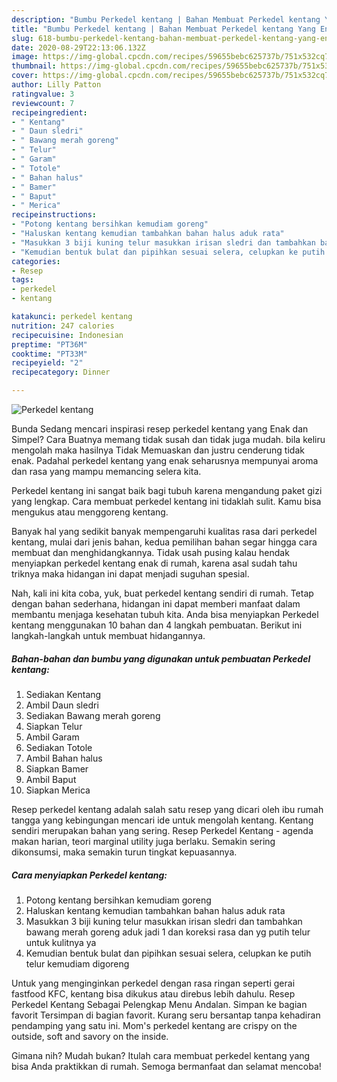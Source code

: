 ```yaml
---
description: "Bumbu Perkedel kentang | Bahan Membuat Perkedel kentang Yang Enak Dan Lezat"
title: "Bumbu Perkedel kentang | Bahan Membuat Perkedel kentang Yang Enak Dan Lezat"
slug: 618-bumbu-perkedel-kentang-bahan-membuat-perkedel-kentang-yang-enak-dan-lezat
date: 2020-08-29T22:13:06.132Z
image: https://img-global.cpcdn.com/recipes/59655bebc625737b/751x532cq70/perkedel-kentang-foto-resep-utama.jpg
thumbnail: https://img-global.cpcdn.com/recipes/59655bebc625737b/751x532cq70/perkedel-kentang-foto-resep-utama.jpg
cover: https://img-global.cpcdn.com/recipes/59655bebc625737b/751x532cq70/perkedel-kentang-foto-resep-utama.jpg
author: Lilly Patton
ratingvalue: 3
reviewcount: 7
recipeingredient:
- " Kentang"
- " Daun sledri"
- " Bawang merah goreng"
- " Telur"
- " Garam"
- " Totole"
- " Bahan halus"
- " Bamer"
- " Baput"
- " Merica"
recipeinstructions:
- "Potong kentang bersihkan kemudiam goreng"
- "Haluskan kentang kemudian tambahkan bahan halus aduk rata"
- "Masukkan 3 biji kuning telur masukkan irisan sledri dan tambahkan bawang merah goreng aduk jadi 1 dan koreksi rasa dan yg putih telur untuk kulitnya ya"
- "Kemudian bentuk bulat dan pipihkan sesuai selera, celupkan ke putih telur kemudiam digoreng"
categories:
- Resep
tags:
- perkedel
- kentang

katakunci: perkedel kentang 
nutrition: 247 calories
recipecuisine: Indonesian
preptime: "PT36M"
cooktime: "PT33M"
recipeyield: "2"
recipecategory: Dinner

---
```



![Perkedel kentang](https://img-global.cpcdn.com/recipes/59655bebc625737b/751x532cq70/perkedel-kentang-foto-resep-utama.jpg)

Bunda Sedang mencari inspirasi resep perkedel kentang yang Enak dan Simpel? Cara Buatnya memang tidak susah dan tidak juga mudah. bila keliru mengolah maka hasilnya Tidak Memuaskan dan justru cenderung tidak enak. Padahal perkedel kentang yang enak seharusnya mempunyai aroma dan rasa yang mampu memancing selera kita.

Perkedel kentang ini sangat baik bagi tubuh karena mengandung paket gizi yang lengkap. Cara membuat perkedel kentang ini tidaklah sulit. Kamu bisa mengukus atau menggoreng kentang.

Banyak hal yang sedikit banyak mempengaruhi kualitas rasa dari perkedel kentang, mulai dari jenis bahan, kedua pemilihan bahan segar hingga cara membuat dan menghidangkannya. Tidak usah pusing kalau hendak menyiapkan perkedel kentang enak di rumah, karena asal sudah tahu triknya maka hidangan ini dapat menjadi suguhan spesial.


Nah, kali ini kita coba, yuk, buat perkedel kentang sendiri di rumah. Tetap dengan bahan sederhana, hidangan ini dapat memberi manfaat dalam membantu menjaga kesehatan tubuh kita. Anda bisa menyiapkan Perkedel kentang menggunakan 10 bahan dan 4 langkah pembuatan. Berikut ini langkah-langkah untuk membuat hidangannya.

<!--inarticleads1-->

##### Bahan-bahan dan bumbu yang digunakan untuk pembuatan Perkedel kentang:

1. Sediakan  Kentang
1. Ambil  Daun sledri
1. Sediakan  Bawang merah goreng
1. Siapkan  Telur
1. Ambil  Garam
1. Sediakan  Totole
1. Ambil  Bahan halus
1. Siapkan  Bamer
1. Ambil  Baput
1. Siapkan  Merica


Resep perkedel kentang adalah salah satu resep yang dicari oleh ibu rumah tangga yang kebingungan mencari ide untuk mengolah kentang. Kentang sendiri merupakan bahan yang sering. Resep Perkedel Kentang - agenda makan harian, teori marginal utility juga berlaku. Semakin sering dikonsumsi, maka semakin turun tingkat kepuasannya. 

<!--inarticleads2-->

##### Cara menyiapkan Perkedel kentang:

1. Potong kentang bersihkan kemudiam goreng
1. Haluskan kentang kemudian tambahkan bahan halus aduk rata
1. Masukkan 3 biji kuning telur masukkan irisan sledri dan tambahkan bawang merah goreng aduk jadi 1 dan koreksi rasa dan yg putih telur untuk kulitnya ya
1. Kemudian bentuk bulat dan pipihkan sesuai selera, celupkan ke putih telur kemudiam digoreng


Untuk yang menginginkan perkedel dengan rasa ringan seperti gerai fastfood KFC, kentang bisa dikukus atau direbus lebih dahulu. Resep Perkedel Kentang Sebagai Pelengkap Menu Andalan. Simpan ke bagian favorit Tersimpan di bagian favorit. Kurang seru bersantap tanpa kehadiran pendamping yang satu ini. Mom&#39;s perkedel kentang are crispy on the outside, soft and savory on the inside. 

Gimana nih? Mudah bukan? Itulah cara membuat perkedel kentang yang bisa Anda praktikkan di rumah. Semoga bermanfaat dan selamat mencoba!
